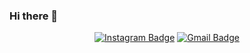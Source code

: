 ### Hi there 👋


<div align=center> 
  
[![Instagram Badge](https://img.shields.io/badge/-Instagram-dd2a7b?style=flat-square&logo=instagram&logoColor=white&link=https://www.instagram.com/bk_hoon)](https://www.instagram.com/bk_hoon) 
[![Gmail Badge](https://img.shields.io/badge/-Naver-2db400?style=flat-square&logo=Gmail&logoColor=white&link=mailto:rlgns1129@naver.com)](mailto:rlgns1129@naver.com)
</div>


<!--
**qorlgns1/qorlgns1** is a ✨ _special_ ✨ repository because its `README.md` (this file) appears on your GitHub profile.

Here are some ideas to get you started:

- 🔭 I’m currently working on ...
- 🌱 I’m currently learning ...
- 👯 I’m looking to collaborate on ...
- 🤔 I’m looking for help with ...
- 💬 Ask me about ...
- 📫 How to reach me: ...
- 😄 Pronouns: ...
- ⚡ Fun fact: ...
-->
